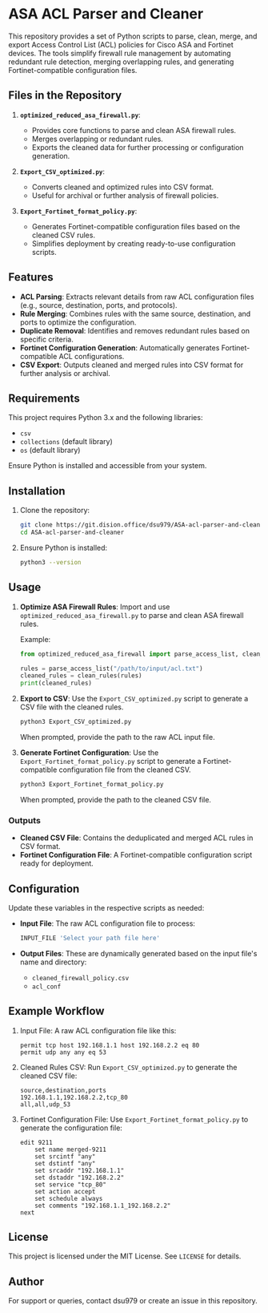 # ASA ACL Parser and Cleaner

This repository provides a set of Python scripts to parse, clean, merge, and export Access Control List (ACL) policies for Cisco ASA and Fortinet devices. The tools simplify firewall rule management by automating redundant rule detection, merging overlapping rules, and generating Fortinet-compatible configuration files.

## Files in the Repository

1. **`optimized_reduced_asa_firewall.py`**:

   - Provides core functions to parse and clean ASA firewall rules.
   - Merges overlapping or redundant rules.
   - Exports the cleaned data for further processing or configuration generation.

2. **`Export_CSV_optimized.py`**:

   - Converts cleaned and optimized rules into CSV format.
   - Useful for archival or further analysis of firewall policies.

3. **`Export_Fortinet_format_policy.py`**:

   - Generates Fortinet-compatible configuration files based on the cleaned CSV rules.
   - Simplifies deployment by creating ready-to-use configuration scripts.

## Features

- **ACL Parsing**: Extracts relevant details from raw ACL configuration files (e.g., source, destination, ports, and protocols).
- **Rule Merging**: Combines rules with the same source, destination, and ports to optimize the configuration.
- **Duplicate Removal**: Identifies and removes redundant rules based on specific criteria.
- **Fortinet Configuration Generation**: Automatically generates Fortinet-compatible ACL configurations.
- **CSV Export**: Outputs cleaned and merged rules into CSV format for further analysis or archival.

## Requirements

This project requires Python 3.x and the following libraries:

- `csv`
- `collections` (default library)
- `os` (default library)

Ensure Python is installed and accessible from your system.

## Installation

1. Clone the repository:

   ```bash
   git clone https://git.dision.office/dsu979/ASA-acl-parser-and-cleaner.git
   cd ASA-acl-parser-and-cleaner
   ```

2. Ensure Python is installed:

   ```bash
   python3 --version
   ```

## Usage

1. **Optimize ASA Firewall Rules**:
   Import and use `optimized_reduced_asa_firewall.py` to parse and clean ASA firewall rules.

   Example:
   ```python
   from optimized_reduced_asa_firewall import parse_access_list, clean_rules

   rules = parse_access_list("/path/to/input/acl.txt")
   cleaned_rules = clean_rules(rules)
   print(cleaned_rules)
   ```

2. **Export to CSV**:
   Use the `Export_CSV_optimized.py` script to generate a CSV file with the cleaned rules.

   ```bash
   python3 Export_CSV_optimized.py
   ```
   When prompted, provide the path to the raw ACL input file.

3. **Generate Fortinet Configuration**:
   Use the `Export_Fortinet_format_policy.py` script to generate a Fortinet-compatible configuration file from the cleaned CSV.

   ```bash
   python3 Export_Fortinet_format_policy.py
   ```
   When prompted, provide the path to the cleaned CSV file.

### Outputs

- **Cleaned CSV File**: Contains the deduplicated and merged ACL rules in CSV format.
- **Fortinet Configuration File**: A Fortinet-compatible configuration script ready for deployment.

## Configuration

Update these variables in the respective scripts as needed:

- **Input File**:
  The raw ACL configuration file to process:

  ```python
  INPUT_FILE 'Select your path file here'
  ```

- **Output Files**:
  These are dynamically generated based on the input file's name and directory:

  - `cleaned_firewall_policy.csv`
  - `acl_conf`

## Example Workflow

1. Input File:
   A raw ACL configuration file like this:

   ```plaintext
   permit tcp host 192.168.1.1 host 192.168.2.2 eq 80
   permit udp any any eq 53
   ```

2. Cleaned Rules CSV:
   Run `Export_CSV_optimized.py` to generate the cleaned CSV file:

   ```csv
   source,destination,ports
   192.168.1.1,192.168.2.2,tcp_80
   all,all,udp_53
   ```

3. Fortinet Configuration File:
   Use `Export_Fortinet_format_policy.py` to generate the configuration file:

   ```plaintext
   edit 9211
       set name merged-9211
       set srcintf "any"
       set dstintf "any"
       set srcaddr "192.168.1.1"
       set dstaddr "192.168.2.2"
       set service "tcp_80"
       set action accept
       set schedule always
       set comments "192.168.1.1_192.168.2.2"
   next
   ```

## License

This project is licensed under the MIT License. See `LICENSE` for details.

## Author

For support or queries, contact dsu979 or create an issue in this repository.

